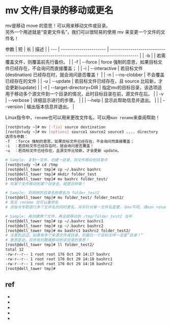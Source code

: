 # mv  文件/目录的移动或更名

mv是移动 move 的意思！可以用来移动文件或目录。  
另外一个用途就是“变更文件名”，我们可以很轻易的使用 mv 来变更一个文件的文件名！


参数
| 短  | 长                     | 描述                                                                                         |
| --- | ---------------------- | -------------------------------------------------------------------------------------------- |
| -b  |                        | 若需覆盖文件，则覆盖前先行备份。                                                             |
| -f  | --force                | force 强制的意思，如果目标文件已经存在，不会询问而直接覆盖；                                 |
| -i  | --interactive          | 若目标文件 (destination) 已经存在时，就会询问是否覆盖！                                      |
| -n  | --no-clobber           | 不会覆盖已经存在的文件                                                                       |
| -u  | --update               | 若目标文件已经存在，且 source 比较新，才会更新(update)                                       |
| -t  | --target-directory=DIR | 指定mv的目标目录，该选项适用于移动多个源文件到一个目录的情况，此时目标目录在前，源文件在后。 |
| -v  | --verbose              | 详细显示进行的步骤。                                                                         |
|     | --help                 | 显示此帮助信息并退出。                                                                       |
|     | --version              | 输出版本信息并退出。                                                                         |




Linux指令中，`rename`也可以用来更改文件名，可以用`man rename`来查阅帮助！

```sh
[root@study ~]# mv [-fiu] source destination
[root@study ~]# mv [options] source1 source2 source3 .... directory
选项与参数：
-f  ：force 强制的意思，如果目标文件已经存在，不会询问而直接覆盖；
-i  ：若目标文件已经存在时，就会询问是否覆盖！
-u  ：若目标文件已经存在，且源文件比较新，才会更新 update。
```
```sh
# Sample: 复制一文件，创建一目录，将文件移动到目录中
[root@study ~]# cd /tmp
[root@dell_tower tmp]# cp ~/.bashrc bashrc
[root@dell_tower tmp]# mkdir folder_test
[root@dell_tower tmp]# mv bashrc folder_test/
# 将某个文件移动到某个目录去，就是这样做！

# Sample: 将刚刚的目录名称更名为 folder_test2
[root@dell_tower tmp]# mv folder_test/ folder_test2/
# 其实 rename 也可以重命名
# 该指令专职进行多个文件名的同时更名，并非针对单一文件名变更，与mv不同。请man rename。

# Sample: 再创建两个文件，再全部移动到 /tmp/folder_test2 当中
[root@dell_tower tmp]# cp ~/.bashrc bashrc1
[root@dell_tower tmp]# cp ~/.bashrc bashrc2
[root@dell_tower tmp]# mv bashrc1 bashrc2 folder_test2/
# 注意到这边，如果有多个来源文件或目录，则最后一个目标文件一定是“目录！”
# 意思是说，将所有的数据移动到该目录的意思！
[root@dell_tower tmp]# ll folder_test2/
total 12
-rw-r--r-- 1 root root 176 Oct 29 14:17 bashrc
-rw-r--r-- 1 root root 176 Oct 29 14:18 bashrc1
-rw-r--r-- 1 root root 176 Oct 29 14:18 bashrc2
[root@dell_tower tmp]#
```






## ref
* []()
* []()
* []()
* []()
* []()

